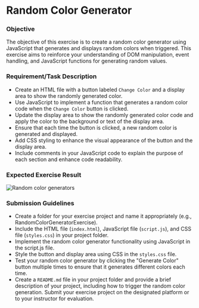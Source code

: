 # Random Color Generator
### Objective
The objective of this exercise is to create a random color generator using JavaScript that generates and displays random colors when triggered. This exercise aims to reinforce your understanding of DOM manipulation, event handling, and JavaScript functions for generating random values.

### Requirement/Task Description

- Create an HTML file with a button labeled `Change Color` and a display area to show the randomly generated color.
- Use JavaScript to implement a function that generates a random color code when the `Change Color` button is clicked.
- Update the display area to show the randomly generated color code and apply the color to the background or text of the display area.
- Ensure that each time the button is clicked, a new random color is generated and displayed.
- Add CSS styling to enhance the visual appearance of the button and the display area.
- Include comments in your JavaScript code to explain the purpose of each section and enhance code readability.

### Expected Exercise Result
![Random color generators](https://github.com/osiota10/sass-template/assets/73504914/e058cebc-74a7-4d6e-a362-e625763be4a2)

### Submission Guidelines

- Create a folder for your exercise project and name it appropriately (e.g., RandomColorGeneratorExercise).
- Include the HTML file (`index.html`), JavaScript file (`script.js`), and CSS file (`styles.css`) in your project folder.
- Implement the random color generator functionality using JavaScript in the script.js file.
- Style the button and display area using CSS in the `styles.css` file.
- Test your random color generator by clicking the "Generate Color" button multiple times to ensure that it generates different colors each time.
- Create a `README.md` file in your project folder and provide a brief description of your project, including how to trigger the random color generation.
Submit your exercise project on the designated platform or to your instructor for evaluation.
